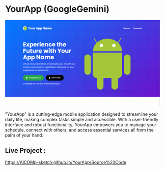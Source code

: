 # YourApp (GoogleGemini) 

![My Screenshot](Images/Image1.png)

"YourApp" is a cutting-edge mobile application designed to streamline your daily life, making complex tasks simple and accessible. With a user-friendly interface and robust functionality, YourApp empowers you to manage your schedule, connect with others, and access essential services all from the palm of your hand.

## Live Project :  
https://AICOMp-sketch.github.io/YourApp/Source%20Code